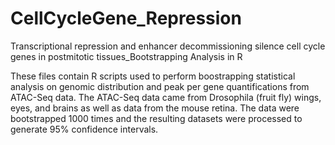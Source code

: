 # CellCycleGene_Repression
Transcriptional repression and enhancer decommissioning silence cell cycle genes in postmitotic tissues_Bootstrapping Analysis in R

These files contain R scripts used to perform boostrapping statistical analysis on genomic distribution and peak per gene quantifications from ATAC-Seq data. The ATAC-Seq data came from Drosophila (fruit fly) wings, eyes, and brains as well as data from the mouse retina. The data were bootstrapped 1000 times and the resulting datasets were processed to generate 95% confidence intervals.
